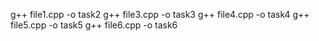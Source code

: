 g++ file1.cpp -o task2
g++ file3.cpp -o task3
g++ file4.cpp -o task4
g++ file5.cpp -o task5
g++ file6.cpp -o task6

